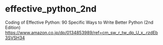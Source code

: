 # effective_python_2nd
Coding of Effective Python: 90 Specific Ways to Write Better Python (2nd Edition) https://www.amazon.co.jp/dp/0134853989/ref=cm_sw_r_tw_dp_U_x_.rzdEb3SVSH34
